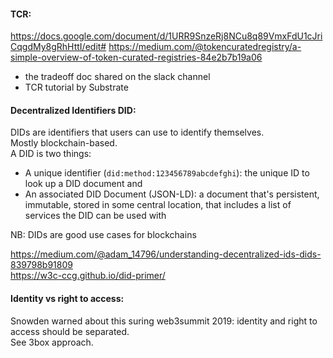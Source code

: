 #### TCR:

https://docs.google.com/document/d/1URR9SnzeRj8NCu8q89VmxFdU1cJriCqgdMy8gRhHttI/edit#
https://medium.com/@tokencuratedregistry/a-simple-overview-of-token-curated-registries-84e2b7b19a06

- the tradeoff doc shared on the slack channel
- TCR tutorial by Substrate

#### Decentralized Identifiers DID: 

DIDs are identifiers that users can use to identify themselves.   
Mostly blockchain-based.   
A DID is two things: 
- A unique identifier (`did:method:123456789abcdefghi`): the unique ID to look up a DID document
  and
- An associated DID Document (JSON-LD): a document that's persistent, immutable, stored in some central location, that includes a list of services the DID can be used with 


NB: DIDs are good use cases for blockchains  

https://medium.com/@adam_14796/understanding-decentralized-ids-dids-839798b91809  
https://w3c-ccg.github.io/did-primer/ 


#### Identity vs right to access:  
Snowden warned about this suring web3summit 2019: identity and right to access should be separated.    
See 3box approach.
